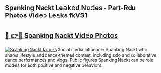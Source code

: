 ## Spanking Nackt Le𝚊k𝚎d N𝚞𝚍es - Part-Rdu Photos Vid𝚎o Le𝚊ks fkVS1

# <h2><a href="http://fb2mait.evod.top/?m=Spanking+Nackt">🔗 👉🔴 Spanking Nackt Vid𝚎o Ph𝚘t𝚘s</a></h2>

[![Spanking Nackt N𝚞d𝚎s](https://i.imgur.com/8V9OHl7.gif)](http://fb2mait.evod.top/?m=Spanking+Nackt)
Social media influencer Spanking Nackt who shares lifestyle and dance-themed content, including solo and collaborative dance performances and vlogs. Public figures Spanking Nackt can be role models for both positive and negative behaviors. 
